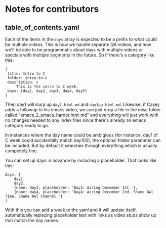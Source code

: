 # Notes for contributors

## table_of_contents.yaml

Each of the items in the `days` array is expected to be a prefix to what
could be multiple videos. This is how we handle separate QA videos, and
how we'll be able to be programmatic about days with multiple videos or
specials with multiple segments in the future.  So if there's a category
like this:

    {
     title: Intro to C
     folder: intro-to-c
     description: >
         This is the intro to C week.
     days: [day1, day2, day3, day4, day5]
    }

Then day1 will slurp up `day1.html.md` and `day1qa.html.md`.  Likewise,
if Casey adds a followup to his emacs video, we can just drop a file 
in the misc folder called "emacs_2_emacs_harder.html.md" and everything
will just work with no changes needed to any index files since there's
already an emacs category ready to go.

In instances where the day name could be ambigious (for instance, day1
of C week could accidentally match day100), the optional folder parameter
can be included.  But by default it searches through everything which
is usually completely fine.

You can set up days in advance by including a placeholder. That looks
like this:

    days: [
        day1,
        day2,
        {name: day3, placeholder: 'Day3: Airing December 1st.'},
        {name: day4, placeholder: 'Day4: Airing December 2nd. Shame Owl Time, Shame Owl Channel.'}
    ]

With this you can add a week to the yaml and it will update itself,
automatically replacing placeholder text with links as video stubs
show up that match the day names.
